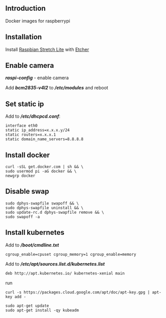 ## Introduction

Docker images for raspberrypi 

## Installation

Install [Raspbian Stretch Lite](https://www.raspberrypi.org/downloads/raspbian/) with [Etcher](https://www.balena.io/etcher/)

## Enable camera

***raspi-config*** - enable camera

Add ***bcm2835-v4l2*** to ***/etc/modules*** and reboot

## Set static ip

Add to ***/etc/dhcpcd.conf***:
```
interface eth0
static ip_address=x.x.x.y/24
static routers=x.x.x.1
static domain_name_servers=8.8.8.8
```

## Install docker

```
curl -sSL get.docker.com | sh && \
sudo usermod pi -aG docker && \
newgrp docker
```

## Disable swap

```
sudo dphys-swapfile swapoff && \
sudo dphys-swapfile uninstall && \
sudo update-rc.d dphys-swapfile remove && \
sudo swapoff -a
```

## Install kubernetes

Add to ***/boot/cmdline.txt***
```
cgroup_enable=cpuset cgroup_memory=1 cgroup_enable=memory
```

Add to ***/etc/apt/sources.list.d/kubernetes.list***
```
deb http://apt.kubernetes.io/ kubernetes-xenial main
```

run
```
curl -s https://packages.cloud.google.com/apt/doc/apt-key.gpg | apt-key add -
```

```
sudo apt-get update
sudo apt-get install -qy kubeadm
```
